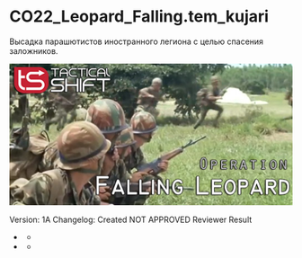 # CO22_Leopard_Falling.tem_kujari


Высадка парашютистов иностранного легиона с целью спасения заложников. 


<img src='https://github.com/rempopo/CO22_Leopard_Falling.tem_kujari/blob/main/overview.jpg?raw=true' />	



Version: 1A
Changelog:
Created
NOT APPROVED
Reviewer	Result
-	-
-	-

